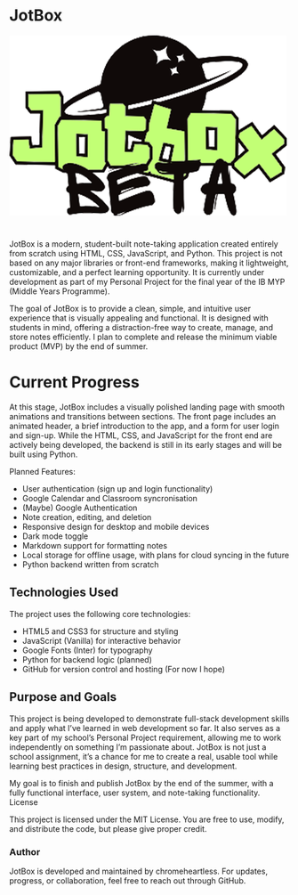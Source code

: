 # JotBox

![JotBox Logo](logo.png)

# 

JotBox is a modern, student-built note-taking application created entirely from scratch using HTML, CSS, JavaScript, and Python. This project is not based on any major libraries or front-end frameworks, making it lightweight, customizable, and a perfect learning opportunity. It is currently under development as part of my Personal Project for the final year of the IB MYP (Middle Years Programme).

The goal of JotBox is to provide a clean, simple, and intuitive user experience that is visually appealing and functional. It is designed with students in mind, offering a distraction-free way to create, manage, and store notes efficiently. I plan to complete and release the minimum viable product (MVP) by the end of summer.

# Current Progress

At this stage, JotBox includes a visually polished landing page with smooth animations and transitions between sections. The front page includes an animated header, a brief introduction to the app, and a form for user login and sign-up. While the HTML, CSS, and JavaScript for the front end are actively being developed, the backend is still in its early stages and will be built using Python.

Planned Features:

- User authentication (sign up and login functionality)
- Google Calendar and Classroom syncronisation
- (Maybe) Google Authentication
- Note creation, editing, and deletion
- Responsive design for desktop and mobile devices
- Dark mode toggle
- Markdown support for formatting notes
- Local storage for offline usage, with plans for cloud syncing in the future
- Python backend written from scratch

## Technologies Used

The project uses the following core technologies:

- HTML5 and CSS3 for structure and styling
- JavaScript (Vanilla) for interactive behavior
- Google Fonts (Inter) for typography
- Python for backend logic (planned)
- GitHub for version control and hosting (For now I hope)


## Purpose and Goals

This project is being developed to demonstrate full-stack development skills and apply what I’ve learned in web development so far. It also serves as a key part of my school’s Personal Project requirement, allowing me to work independently on something I’m passionate about. JotBox is not just a school assignment, it’s a chance for me to create a real, usable tool while learning best practices in design, structure, and development.

My goal is to finish and publish JotBox by the end of the summer, with a fully functional interface, user system, and note-taking functionality.
License

This project is licensed under the MIT License. You are free to use, modify, and distribute the code, but please give proper credit.

### Author

JotBox is developed and maintained by chromeheartless. For updates, progress, or collaboration, feel free to reach out through GitHub.